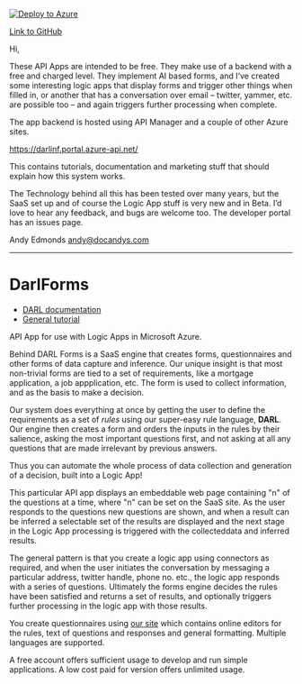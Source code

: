 [![Deploy to Azure](http://azuredeploy.net/deploybutton.png)](https://azuredeploy.net/?repository=https://github.com/drandysip/DarlForms)

[Link to GitHub](https://github.com/drandysip/DarlForms)

Hi,

These API Apps are intended to be free. They make use of a backend with a free and charged level. They implement AI based forms, and I’ve created some interesting logic apps that display forms and trigger other things when filled in, or another that has a conversation over email – twitter, yammer, etc. are possible too – and again triggers further processing when complete.

The app backend is hosted using API Manager and a couple of other Azure sites.

https://darlinf.portal.azure-api.net/

This contains tutorials, documentation and marketing stuff that should explain how this system works.

The Technology behind all this has been tested over many years, but the SaaS set up and of course the Logic App stuff is very new and in Beta. I’d love to hear any feedback, and bugs are welcome too. The developer portal has an issues page.

Andy Edmonds andy@docandys.com

----

# DarlForms

+ [DARL documentation](https://darlinf.portal.azure-api.net/docs)
+ [General tutorial](https://darlinf.portal.azure-api.net/tutorial)

API App for use with Logic Apps in Microsoft Azure.

Behind DARL Forms is a SaaS engine that creates forms, questionnaires and other forms of data capture and inference. 
Our unique insight is that most non-trivial forms are tied to a set of requirements, like a mortgage application, a job appplication, etc. 
The form is used to collect information, and as the basis to make a decision.

Our system does everything at once by getting the user to define the requirements as a set of *rules* using our super-easy rule language, __DARL__. Our engine then creates a form and orders the inputs in the rules by their salience, asking the most important questions first, and not asking at all any questions that are made irrelevant by previous answers.

Thus you can automate the whole process of data collection and generation of a decision, built into a Logic App!

This particular API app displays an embeddable web page containing "n" of the questions at a time, where "n" can be set on the SaaS site.
As the user responds to the questions new questions are shown, and when a result can be inferred a selectable set of the results are displayed and the next stage in the Logic App processing is triggered with the collecteddata and inferred results.

The general pattern is that you create a logic app using connectors as required, and when the user initiates the conversation by messaging a particular address, twitter handle, phone no. etc., the logic app responds with a series of questions. Ultimately the forms engine decides the rules have been satisfied and returns a set of results, and optionally triggers further processing in the logic app with those results.

You create questionnaires using [our site](https://darlinf.portal.azure-api.net/) which contains online editors for the rules, text of questions and responses and general formatting. Multiple languages are supported.

A free account offers sufficient usage to develop and run simple applications. A low cost paid for version offers unlimited usage.
